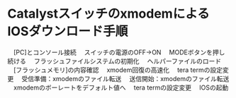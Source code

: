# CatalystスイッチのxmodemによるIOSダウンロード手順
　[PC]とコンソール接続
　スイッチの電源のOFF→ON
　MODEボタンを押し続ける
　フラッシュファイルシステムの初期化
　ヘルパーファイルのロード
　[フラッシュメモリ]の内容確認
　xmodem回復の高速化
　tera termの設定変更
　受信準備：xmodemのファイル転送
　送信開始：xmodemのファイル転送
　xmodemのボーレートをデフォルト値へ
　tera termの設定変更
　IOSの起動
